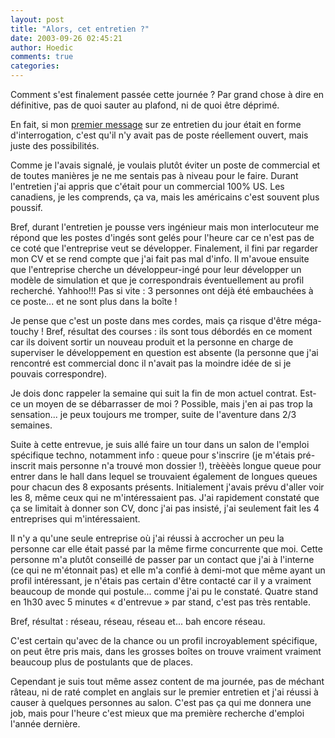 ```yaml
---
layout: post
title: "Alors, cet entretien ?"
date: 2003-09-26 02:45:21
author: Hoedic
comments: true
categories: 
---
```



Comment s'est finalement passée cette journée ? Par grand chose à dire en définitive, pas de quoi sauter au plafond, ni de quoi être déprimé.

En fait, si mon <a href="blog42.html" title="Entretien... d'embauche ?">premier message</a> sur ze entretien du jour était en forme d'interrogation, c'est qu'il n'y avait pas de poste réellement ouvert, mais juste des possibilités.

Comme je l'avais signalé, je voulais plutôt éviter un poste de commercial et de toutes manières je ne me sentais pas à niveau pour le faire. Durant l'entretien j'ai appris que c'était pour un commercial 100% US. Les canadiens, je les comprends, ça va, mais les américains c'est souvent plus poussif.

Bref, durant l'entretien je pousse vers ingénieur mais mon interlocuteur me répond que les postes d'ingés sont gelés pour l'heure car ce n'est pas de ce coté que l'entreprise veut se développer. Finalement, il fini par regarder mon CV et se rend compte que j'ai fait pas mal d'info. Il m'avoue ensuite que l'entreprise cherche un développeur-ingé pour leur développer un modèle de simulation et que je correspondrais éventuellement au profil recherché. Yahhoo!!! Pas si vite : 3 personnes ont déjà été embauchées à ce poste... et ne sont plus dans la boîte !

Je pense que c'est un poste dans mes cordes, mais ça risque d'être méga-touchy ! Bref, résultat des courses : ils sont tous débordés en ce moment car ils doivent sortir un nouveau produit et la personne en charge de superviser le développement en question est absente (la personne que j'ai rencontré est commercial donc il n'avait pas la moindre idée de si je pouvais correspondre). 

Je dois donc rappeler la semaine qui suit la fin de mon actuel contrat. Est-ce un moyen de se débarrasser de moi ? Possible, mais j'en ai pas trop la sensation... je peux toujours me tromper, suite de l'aventure dans 2/3 semaines.

Suite à cette entrevue, je suis allé faire un tour dans un salon de l'emploi spécifique techno, notamment info : queue pour s'inscrire (je m'étais pré-inscrit mais personne n'a trouvé mon dossier !), trèèèès longue queue pour entrer dans le hall dans lequel se trouvaient également de longues queues pour chacun des 8 exposants présents. Initialement j'avais prévu d'aller voir les 8, même ceux qui ne m'intéressaient pas. J'ai rapidement constaté que ça se limitait à donner son CV, donc j'ai pas insisté, j'ai seulement fait les 4 entreprises qui m'intéressaient.

Il n'y a qu'une seule entreprise où j'ai réussi à accrocher un peu la personne car elle était passé par la même firme concurrente que moi. Cette personne m'a plutôt conseillé de passer par un contact que j'ai à l'interne (ce qui ne m'étonnait pas) et elle m'a confié à demi-mot que même ayant un profil intéressant, je n'étais pas certain d'être contacté car il y a vraiment beaucoup de monde qui postule... comme j'ai pu le constaté. Quatre stand en 1h30 avec 5 minutes « d'entrevue » par stand, c'est pas très rentable.

Bref, résultat : réseau, réseau, réseau et... bah encore réseau.

C'est certain qu'avec de la chance ou un profil incroyablement spécifique, on peut être pris mais, dans les grosses boîtes on trouve vraiment vraiment beaucoup plus de postulants que de places.

Cependant je suis tout même assez content de ma journée, pas de méchant râteau, ni de raté complet en anglais sur le premier entretien et j'ai réussi à causer à quelques personnes au salon. C'est pas ça qui me donnera une job, mais pour l'heure c'est mieux que ma première recherche d'emploi l'année dernière.